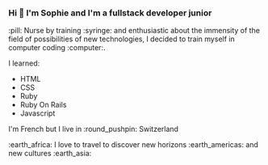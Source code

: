 ### Hi 👋 I'm Sophie and I'm a fullstack developer junior
<p> :pill: Nurse by training :syringe: and enthusiastic about the immensity of the field of possibilities of new technologies, I decided to train myself in computer coding :computer:.</p>

<p> I learned: </p>

* HTML
* CSS
* Ruby
* Ruby On Rails
* Javascript

<p>I'm French but I live in :round_pushpin: Switzerland</p>

<p>:earth_africa: I love to travel to discover new horizons :earth_americas: and new cultures :earth_asia:</p>





<!--
**srranaivo/srranaivo** is a ✨ _special_ ✨ repository because its `README.md` (this file) appears on your GitHub profile.

Here are some ideas to get you started:

- 🔭 I’m currently working on ...
- 🌱 I’m currently learning ...
- 👯 I’m looking to collaborate on ...
- 🤔 I’m looking for help with ...
- 💬 Ask me about ...
- 📫 How to reach me: ...
- 😄 Pronouns: ...
- ⚡ Fun fact: ...
-->
